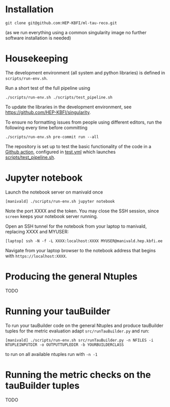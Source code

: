 # Installation

```
git clone git@github.com:HEP-KBFI/ml-tau-reco.git
```

(as we run everything using a common singularity image no further software installation is needed)

# Housekeeping

The development environment (all system and python libraries) is defined in `scripts/run-env.sh`.

Run a short test of the full pipeline using
```
./scripts/run-env.sh ./scripts/test_pipeline.sh
```
To update the libraries in the development environment, see https://github.com/HEP-KBFI/singularity.

To ensure no formatting issues from people using different editors, run the following every time before committing
```
./scripts/run-env.sh pre-commit run --all
```

The repository is set up to test the basic functionality of the code in a [Github action](https://github.com/HEP-KBFI/ml-tau-reco/actions/workflows/test.yml), configured in [test.yml](.github/workflows/test.yml) which launches [scripts/test_pipeline.sh](scripts/test_pipeline.sh).

# Jupyter notebook

Launch the notebook server on manivald once
```
[manivald] ./scripts/run-env.sh jupyter notebook
```
Note the port XXXX and the token. You may close the SSH session, since `screen` keeps your notebook server running.

Open an SSH tunnel for the notebook from your laptop to manivald, replacing XXXX and MYUSER:
```
[laptop] ssh -N -f -L XXXX:localhost:XXXX MYUSER@manivald.hep.kbfi.ee
```
Navigate from your laptop browser to the notebook address that begins with `https://localhost:XXXX`.

# Producing the general Ntuples

TODO

# Running your tauBuilder

To run your tauBuilder code on the general Ntuples and produce tauBuilder tuples for the metric evaluation adapt ```src/runTauBuilder.py``` and run:
```
[manivald] ./scripts/run-env.sh src/runTauBuilder.py -n NFILES -i NTUPLEINPUTDIR -o OUTPUTTUPLEDIR -b YOURBUILDERCLASS
```
to run on all available ntuples run with ``` -n -1 ```

# Running the metric checks on the tauBuilder tuples

TODO

